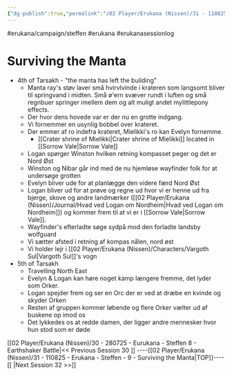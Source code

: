 ```yaml
---
{"dg-publish":true,"permalink":"/02 Player/Erukana (Nissen)/31 - 110825 - Erukana - Steffen - 9 - Surviving the Manta/"}
---
```


#erukana/campaign/steffen  #erukana #erukanasessionlog 


# Surviving the Manta

- 4th of Tarsakh - "the manta has left the building"
	- Manta ray's støv laver små hvirvlvinde i krateren som langsomt bliver til springvand i midten. Små ø'ern svæver rundt i luften og små regnbuer springer imellem dem og alt muligt andet mylittlepony effects.
	- Der hvor dens hovede var er der nu en grotte indgang.
	- Vi fornemmer en usynlig bobbel over krateret. 
	- Der emmer af ro indefra krateret, Mielikki's ro kan Evelyn fornemme. 
		- [[Crater shrine of Mielikki\|Crater shrine of Mielikki]] located in [[Sorrow Vale\|Sorrow Vale]]
	- Logan spørger Winston hvilken retning kompasset peger og det er Nord Øst
	- Winston og Nibar går ind med de nu hjemløse wayfinder folk for at undersøge grotten
	- Evelyn bliver ude for at planlægge den videre færd Nord Øst 
	- Logan bliver ud for at prøve og regne ud hvor vi er henne ud fra bjerge, skove og andre landmærker ([[02 Player/Erukana (Nissen)/Journal/Hvad ved Logan om Nordheim\|Hvad ved Logan om Nordheim]]) og kommer frem til at vi er i [[Sorrow Vale\|Sorrow Vale]].
	- Wayfinder's efterladte søge sydpå mod den forladte landsby wolfguard 
	- Vi sætter afsted i retning af kompas nålen, nord øst
	- Vi holder lejr i [[02 Player/Erukana (Nissen)/Characters/Vargoth Sul\|Vargoth Sul]]'s vogn 
- 5th of Tarsakh 
	- Travelling North East
	- Evelyn & Logan kan høre noget kamp længere fremme, det lyder som Orker. 
	- Logan spejder frem og ser en Orc der er ved at dræbe en kvinde og skyder Orken
	- Resten af gruppen kommer løbende og flere Orker vælter ud af buskene op imod os
	- Det lykkedes os at redde damen, der ligger andre mennesker hvor hun stod som er døde










[[02 Player/Erukana (Nissen)/30 - 280725 - Eurukana - Steffen 8 - Earthshaker Battle\|<< Previous Session 30 ]] ----[[02 Player/Erukana (Nissen)/31 - 110825 - Erukana - Steffen - 9 - Surviving the Manta\|TOP]]----  [[ \|Next Session 32  >>]]